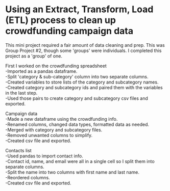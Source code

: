 # Using an Extract, Transform, Load (ETL) process to clean up crowdfunding campaign data

This mini project required a fair amount of data cleaning and prep. This was Group Project #2, though some 'groups' were individuals. I completed this project as a 'group' of one.  

First I worked on the crowdfunding spreadsheet  
-Imported as a pandas dataframe.  
-Split 'category & sub-category' column into two separate columns.  
-Created variables to store lists of the category and subcategory names.  
-Created category and subcategory ids and paired them with the variables in the last step.  
-Used those pairs to create category and subcategory csv files and exported.  

Campaign data  
-Made a new dataframe using the crowdfunding info.  
-Renamed columns, changed data types, formatted data as needed.  
-Merged with category and subcategory files.  
-Removed unwanted columns to simplify.  
-Created csv file and exported.  

Contacts list  
-Used pandas to import contact info.  
-Contact id, name, and email were all in a single cell so I split them into separate columns.  
-Split the name into two columns with first name and last name.  
-Reordered columns.  
-Created csv file and exported.  

